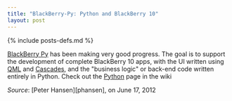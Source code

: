 ```yaml
---
title: "BlackBerry-Py: Python and BlackBerry 10"
layout: post
---
```

{% include posts-defs.md %}

[BlackBerry Py](../Python.html) has been making very good progress.  The goal is to support the
development of complete BlackBerry 10 apps, with the UI written using [QML](../QML.html) and
[Cascades](../Cascades.html),
and the "business logic" or back-end code written entirely in Python.  Check out the [Python](../Python.html)
page in the wiki

_Source_: [Peter Hansen][phansen], on June 17, 2012

